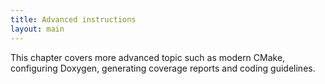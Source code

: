 ```yaml
---
title: Advanced instructions
layout: main
---
```


This chapter covers more advanced topic such as modern CMake, configuring Doxygen, generating coverage reports and coding guidelines.
